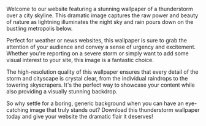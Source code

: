<!--
Write me content for website with wallpaper "A dramatic image of a thunderstorm over a city skyline for a weather or news website."
-->

<!--font:Poppins-->

Welcome to our website featuring a stunning wallpaper of a thunderstorm over a city skyline. This dramatic image captures the raw power and beauty of nature as lightning illuminates the night sky and rain pours down on the bustling metropolis below.

Perfect for weather or news websites, this wallpaper is sure to grab the attention of your audience and convey a sense of urgency and excitement. Whether you're reporting on a severe storm or simply want to add some visual interest to your site, this image is a fantastic choice.

The high-resolution quality of this wallpaper ensures that every detail of the storm and cityscape is crystal clear, from the individual raindrops to the towering skyscrapers. It's the perfect way to showcase your content while also providing a visually stunning backdrop.

So why settle for a boring, generic background when you can have an eye-catching image that truly stands out? Download this thunderstorm wallpaper today and give your website the dramatic flair it deserves!
